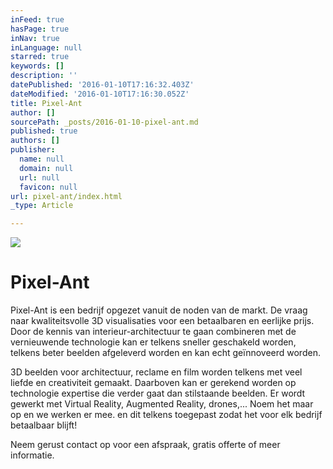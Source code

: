 ```yaml
---
inFeed: true
hasPage: true
inNav: true
inLanguage: null
starred: true
keywords: []
description: ''
datePublished: '2016-01-10T17:16:32.403Z'
dateModified: '2016-01-10T17:16:30.052Z'
title: Pixel-Ant
author: []
sourcePath: _posts/2016-01-10-pixel-ant.md
published: true
authors: []
publisher:
  name: null
  domain: null
  url: null
  favicon: null
url: pixel-ant/index.html
_type: Article

---
```

![](https://the-grid-user-content.s3-us-west-2.amazonaws.com/e13c7349-e5ab-4a1c-8587-e9312fd61dce.jpg)

# Pixel-Ant

Pixel-Ant is een bedrijf opgezet vanuit de noden van de markt. De vraag naar kwaliteitsvolle 3D visualisaties voor een betaalbaren en eerlijke prijs. Door de kennis van interieur-architectuur te gaan combineren met de vernieuwende technologie kan er telkens sneller geschakeld worden, telkens beter beelden afgeleverd worden en kan echt geïnnoveerd worden.

3D beelden voor architectuur, reclame en film worden telkens met veel liefde en creativiteit gemaakt. Daarboven kan er gerekend worden op technologie expertise die verder gaat dan stilstaande beelden. Er wordt gewerkt met Virtual Reality, Augmented Reality, drones,... Noem het maar op en we werken er mee. en dit telkens toegepast zodat het voor elk bedrijf betaalbaar blijft!

Neem gerust contact op voor een afspraak, gratis offerte of meer informatie.